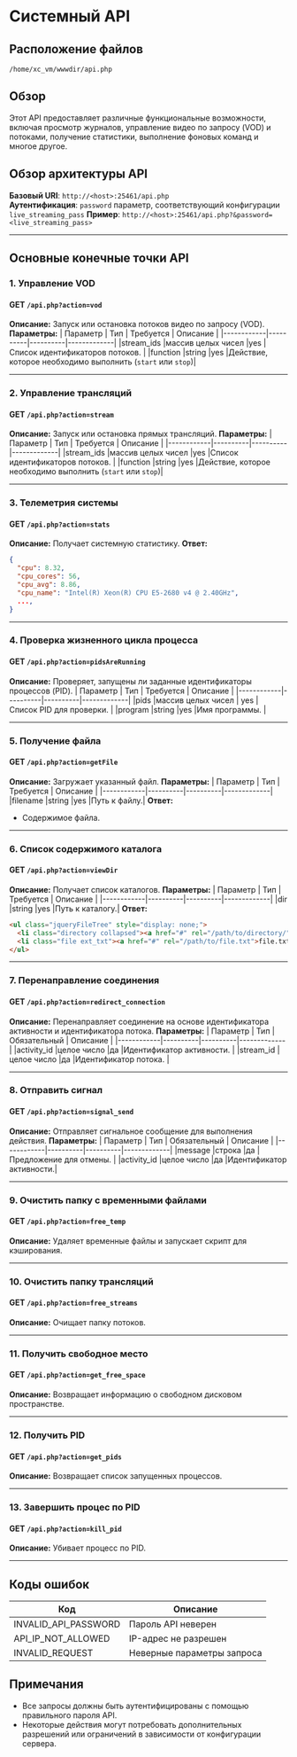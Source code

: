# Системный API

## Расположение файлов
```
/home/xc_vm/wwwdir/api.php
```

## Обзор
Этот API предоставляет различные функциональные возможности, включая просмотр журналов, управление видео по запросу (VOD) и потоками, получение статистики, выполнение фоновых команд и многое другое.

## Обзор архитектуры API
**Базовый URI**: `http://<host>:25461/api.php`  
**Аутентификация**: `password` параметр, соответствующий конфигурации `live_streaming_pass`
**Пример**: `http://<host>:25461/api.php?&password=<live_streaming_pass>`  

---

## Основные конечные точки API

### 1. Управление VOD
#### **GET** `/api.php?action=vod`
**Описание:** Запуск или остановка потоков видео по запросу (VOD).
**Параметры:**
| Параметр | Тип | Требуется | Описание |
|------------|----------|----------|-------------|
|stream_ids |массив целых чисел |yes |Список идентификаторов потоков. |
|function |string |yes |Действие, которое необходимо выполнить (`start` или `stop`)|

---

### 2. Управление трансляций
#### **GET** `/api.php?action=stream`
**Описание:** Запуск или остановка прямых трансляций.
**Параметры:**
| Параметр | Тип | Требуется | Описание |
|------------|----------|----------|-------------|
|stream_ids |массив целых чисел |yes |Список идентификаторов потоков. |
|function |string |yes |Действие, которое необходимо выполнить (`start` или `stop`)|

---

### 3. Телеметрия системы
#### **GET** `/api.php?action=stats`
**Описание:** Получает системную статистику.
**Ответ:**
```json
{
  "cpu": 8.32,
  "cpu_cores": 56,
  "cpu_avg": 8.86,
  "cpu_name": "Intel(R) Xeon(R) CPU E5-2680 v4 @ 2.40GHz",
  ...,
}
```

---

### 4. Проверка жизненного цикла процесса
#### **GET** `/api.php?action=pidsAreRunning`
**Описание:** Проверяет, запущены ли заданные идентификаторы процессов (PID).
| Параметр | Тип | Требуется | Описание |
|------------|----------|----------|-------------|
|pids |массив целых чисел | yes | Список PID для проверки. |
|program |string |yes |Имя программы. |

---

### 5. Получение файла
#### **GET** `/api.php?action=getFile`
**Описание:** Загружает указанный файл.
**Параметры:**
| Параметр | Тип | Требуется | Описание |
|------------|----------|----------|-------------|
|filename |string |yes |Путь к файлу.|
**Ответ:**
- Содержимое файла.

---

### 6. Список содержимого каталога
#### **GET** `/api.php?action=viewDir`
**Описание:** Получает список каталогов.
**Параметры:**
| Параметр | Тип | Требуется | Описание |
|------------|----------|----------|-------------|
|dir |string |yes |Путь к каталогу.|
**Ответ:**
```html
<ul class="jqueryFileTree" style="display: none;">
  <li class="directory collapsed"><a href="#" rel="/path/to/directory/">directory_name</a></li>
  <li class="file ext_txt"><a href="#" rel="/path/to/file.txt">file.txt</a></li>
</ul>
```

---

### 7. Перенаправление соединения
#### **GET** `/api.php?action=redirect_connection`
**Описание:** Перенаправляет соединение на основе идентификатора активности и идентификатора потока.
**Параметры:**
| Параметр | Тип | Обязательный | Описание |
|------------|----------|----------|-------------|
|activity_id |целое число |да |Идентификатор активности. |
|stream_id |целое число |да |Идентификатор потока. |

---

### 8. Отправить сигнал
#### **GET** `/api.php?action=signal_send`
**Описание:** Отправляет сигнальное сообщение для выполнения действия.
**Параметры:**
| Параметр | Тип | Обязательный | Описание |
|------------|----------|----------|-------------|
|message |строка |да |Предложение для отмены. |
|activity_id |целое число |да |Идентификатор активности.|


---

### 9. Очистить папку с временными файлами
#### **GET** `/api.php?action=free_temp`
**Описание:** Удаляет временные файлы и запускает скрипт для кэширования.

---

### 10. Очистить папку трансляций
#### **GET** `/api.php?action=free_streams`
**Описание:** Очищает папку потоков.

---

### 11. Получить свободное место
#### **GET** `/api.php?action=get_free_space`
**Описание:** Возвращает информацию о свободном дисковом пространстве.

---

### 12. Получить PID
#### **GET** `/api.php?action=get_pids`
**Описание:** Возвращает список запущенных процессов.

---
### 13. Завершить процес по PID
#### **GET** `/api.php?action=kill_pid`
**Описание:** Убивает процесс по PID.

---

## Коды ошибок
| Код | Описание |
|----------------------|-------------|
| INVALID_API_PASSWORD | Пароль API неверен |
| API_IP_NOT_ALLOWED | IP-адрес не разрешен |
| INVALID_REQUEST | Неверные параметры запроса |
## Примечания
- Все запросы должны быть аутентифицированы с помощью правильного пароля API.
- Некоторые действия могут потребовать дополнительных разрешений или ограничений в зависимости от конфигурации сервера.
